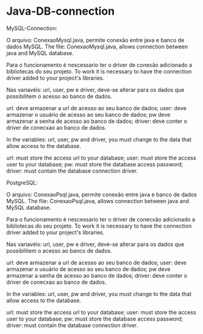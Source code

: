 # Java-DB-connection

MySQL-Connection:

O arquivo: ConexaoMysql.java, permite conexão entre java e banco de dados MySQL.
The file: ConexaoMysql.java, allows connection between java and MySQL database.

Para o funcionamento é nescessario ter o driver de conexão adicionado a bibliotecas do seu projeto.
To work it is necessary to have the connection driver added to your project's libraries.

Nas variavéis: url, user, pw e driver, deve-se alterar para os dados que possibilitem o acesso ao banco de dados.

url: deve armazenar a url de acesso ao seu banco de dados;
user: deve armazenar o usuário de acesso ao seu banco de dados;
pw deve armazenar a senha de acesso ao banco de dados;
driver: deve conter o driver de conecxao ao banco de dados.

In the variables: url, user, pw and driver, you must change to the data that allow access to the database.

url: must store the access url to your database;
user: must store the access user to your database;
pw: must store the database access password;
driver: must contain the database connection driver.



PostgreSQL:

O arquivo: ConexaoPsql.java, permite conexão entre java e banco de dados MySQL.
The file: ConexaoPsql.java, allows connection between java and MySQL database.

Para o funcionamento é nescessario ter o driver de conecxão adicionado a bibliotecas do seu projeto.
To work it is necessary to have the connection driver added to your project's libraries.

Nas variavéis: url, user, pw e driver, deve-se alterar para os dados que possibilitem o acesso ao banco de dados.

url: deve armazenar a url de acesso ao seu banco de dados;
user: deve armazenar o usuário de acesso ao seu banco de dados;
pw deve armazenar a senha de acesso ao banco de dados;
driver: deve conter o driver de conecxao ao banco de dados.

In the variables: url, user, pw and driver, you must change to the data that allow access to the database.

url: must store the access url to your database;
user: must store the access user to your database;
pw: must store the database access password;
driver: must contain the database connection driver.





